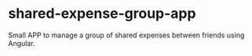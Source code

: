 # shared-expense-group-app
Small APP to manage a group of shared expenses between friends using Angular.
